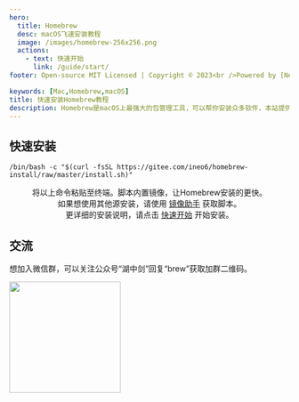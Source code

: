 ```yaml
---
hero:
  title: Homebrew
  desc: macOS飞速安装教程
  image: /images/homebrew-256x256.png
  actions:
    - text: 快速开始
      link: /guide/start/
footer: Open-source MIT Licensed | Copyright © 2023<br />Powered by [Neo](https://github.com/ineo6)

keywords: [Mac,Homebrew,macOS]
title: 快速安装Homebrew教程
description: Homebrew是macOS上最强大的包管理工具，可以帮你安装众多软件，本站提供的一键安装脚本可以帮你快速安装Homebrew。
---
```


<h1 style="display: none">镜像快速安装Homebrew教程</h1>

## 快速安装

```shell script
/bin/bash -c "$(curl -fsSL https://gitee.com/ineo6/homebrew-install/raw/master/install.sh)"
```

<Center>将以上命令粘贴至终端。脚本内置镜像，让Homebrew安装的更快。</Center>

<Center>如果想使用其他源安装，请使用 <a href="/guide/change-source/">镜像助手</a> 获取脚本。</Center>

<Center>更详细的安装说明，请点击 <a href="/guide/start/">快速开始</a> 开始安装。</Center>

## 交流

想加入微信群，可以关注公众号“湖中剑”回复“brew”获取加群二维码。

<img src="https://i.loli.net/2021/03/14/Gn7XKDUhtElmSV8.jpg" width="200" />
